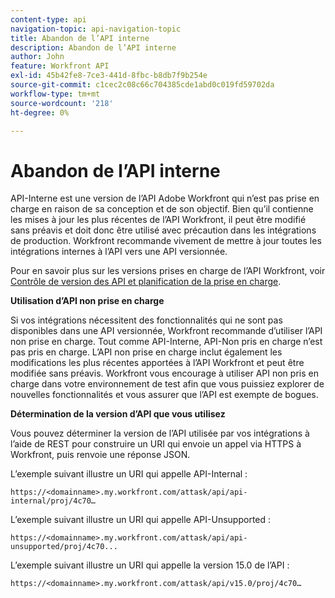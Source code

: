 ```yaml
---
content-type: api
navigation-topic: api-navigation-topic
title: Abandon de l’API interne
description: Abandon de l’API interne
author: John
feature: Workfront API
exl-id: 45b42fe8-7ce3-441d-8fbc-b8db7f9b254e
source-git-commit: c1cec2c08c66c704385cde1abd0c019fd59702da
workflow-type: tm+mt
source-wordcount: '218'
ht-degree: 0%

---
```


# Abandon de l’API interne

API-Interne est une version de l’API Adobe Workfront qui n’est pas prise en charge en raison de sa conception et de son objectif. Bien qu’il contienne les mises à jour les plus récentes de l’API Workfront, il peut être modifié sans préavis et doit donc être utilisé avec précaution dans les intégrations de production. Workfront recommande vivement de mettre à jour toutes les intégrations internes à l’API vers une API versionnée.

Pour en savoir plus sur les versions prises en charge de l’API Workfront, voir [Contrôle de version des API et planification de la prise en charge](../../wf-api/api/api-version-support-schedule.md).

**Utilisation d’API non prise en charge**

Si vos intégrations nécessitent des fonctionnalités qui ne sont pas disponibles dans une API versionnée, Workfront recommande d’utiliser l’API non prise en charge. Tout comme API-Interne, API-Non pris en charge n’est pas pris en charge. L’API non prise en charge inclut également les modifications les plus récentes apportées à l’API Workfront et peut être modifiée sans préavis. Workfront vous encourage à utiliser API non pris en charge dans votre environnement de test afin que vous puissiez explorer de nouvelles fonctionnalités et vous assurer que l’API est exempte de bogues.

**Détermination de la version d’API que vous utilisez**

Vous pouvez déterminer la version de l’API utilisée par vos intégrations à l’aide de REST pour construire un URI qui envoie un appel via HTTPS à Workfront, puis renvoie une réponse JSON.

L’exemple suivant illustre un URI qui appelle API-Internal :

```
https://<domainname>.my.workfront.com/attask/api/api-internal/proj/4c70…
```

L’exemple suivant illustre un URI qui appelle API-Unsupported :

```
https://<domainname>.my.workfront.com/attask/api/api-unsupported/proj/4c70...
```

L’exemple suivant illustre un URI qui appelle la version 15.0 de l’API :

```
https://<domainname>.my.workfront.com/attask/api/v15.0/proj/4c70…
```
